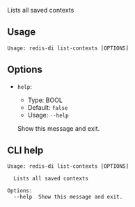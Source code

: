 Lists all saved contexts

## Usage

```
Usage: redis-di list-contexts [OPTIONS]
```

## Options

- `help`:

  - Type: BOOL
  - Default: `false`
  - Usage: `--help`

  Show this message and exit.

## CLI help

```
Usage: redis-di list-contexts [OPTIONS]

  Lists all saved contexts

Options:
  --help  Show this message and exit.
```

